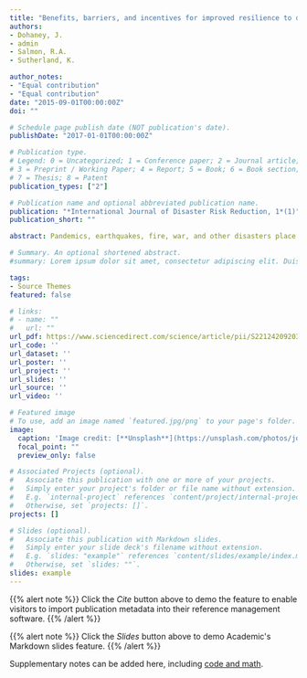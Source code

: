 ```yaml
---
title: "Benefits, barriers, and incentives for improved resilience to disruption in university teaching"
authors:
- Dohaney, J.
- admin
- Salmon, R.A.
- Sutherland, K.

author_notes:
- "Equal contribution"
- "Equal contribution"
date: "2015-09-01T00:00:00Z"
doi: ""

# Schedule page publish date (NOT publication's date).
publishDate: "2017-01-01T00:00:00Z"

# Publication type.
# Legend: 0 = Uncategorized; 1 = Conference paper; 2 = Journal article;
# 3 = Preprint / Working Paper; 4 = Report; 5 = Book; 6 = Book section;
# 7 = Thesis; 8 = Patent
publication_types: ["2"]

# Publication name and optional abbreviated publication name.
publication: "*International Journal of Disaster Risk Reduction, 1*(1)"
publication_short: ""

abstract: Pandemics, earthquakes, fire, war, and other disasters place universities at risk. Disasters can disrupt learning and teaching (L&T) for weeks to months or longer. Some institutions have developed business continuity plans to protect key organisational services and structures, allowing L&T to continue. However, little research touches on how academics, learners, and communities of practice might respond before, during, and after disasters and how their resilience to disruption can be fostered to reduce impacts on L&T. In this research, we investigated academics’ perceptions of building resilience to major L&T disruptions in the New Zealand context. Specifically, we explored how academics characterise a resilient academic and institution, and identified the benefits, barriers, and incentives to building resilience. We used a pragmatic theoretical approach with a mixed methods methodology, to categorise the results within three distinct levels (individual, school/department, and institution), supporting the design and implementation of resilience-building strategies for academics and institutional leaders. We found that support, community, leadership, and planning at universities are critical in building and inhibiting resilience. Participants reported several ‘high impact’ incentives, addressing multiple barriers, that could be used to kick-start resilience. Online and flexible learning are key opportunities for resilience-building, but universities should not underestimate the importance of face-to-face interactions between staff and learners. Our results provide a strong starting point for practitioners and researchers aiming to understand how universities can foster resilience to major disruptions and disasters on university teaching.

# Summary. An optional shortened abstract.
#summary: Lorem ipsum dolor sit amet, consectetur adipiscing elit. Duis posuere tellus ac convallis placerat. Proin tincidunt magna sed ex sollicitudin condimentum.

tags:
- Source Themes
featured: false

# links:
# - name: ""
#   url: ""
url_pdf: https://www.sciencedirect.com/science/article/pii/S2212420920302119
url_code: ''
url_dataset: ''
url_poster: ''
url_project: ''
url_slides: ''
url_source: ''
url_video: ''

# Featured image
# To use, add an image named `featured.jpg/png` to your page's folder. 
image:
  caption: 'Image credit: [**Unsplash**](https://unsplash.com/photos/jdD8gXaTZsc)'
  focal_point: ""
  preview_only: false

# Associated Projects (optional).
#   Associate this publication with one or more of your projects.
#   Simply enter your project's folder or file name without extension.
#   E.g. `internal-project` references `content/project/internal-project/index.md`.
#   Otherwise, set `projects: []`.
projects: []

# Slides (optional).
#   Associate this publication with Markdown slides.
#   Simply enter your slide deck's filename without extension.
#   E.g. `slides: "example"` references `content/slides/example/index.md`.
#   Otherwise, set `slides: ""`.
slides: example
---
```


{{% alert note %}}
Click the *Cite* button above to demo the feature to enable visitors to import publication metadata into their reference management software.
{{% /alert %}}

{{% alert note %}}
Click the *Slides* button above to demo Academic's Markdown slides feature.
{{% /alert %}}

Supplementary notes can be added here, including [code and math](https://sourcethemes.com/academic/docs/writing-markdown-latex/).
